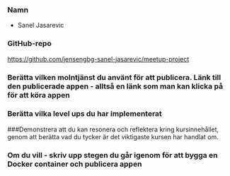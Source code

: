
### Namn
- Sanel Jasarevic

### GitHub-repo
https://github.com/jensengbg-sanel-jasarevic/meetup-project


### Berätta vilken molntjänst du använt för att publicera. Länk till den publicerade appen - alltså en länk som man kan klicka på för att köra appen

### Berätta vilka level ups du har implementerat

###Demonstrera att du kan resonera och reflektera kring kursinnehållet, genom att berätta vad du tycker är det viktigaste kursen har handlat om.

### Om du vill - skriv upp stegen du går igenom för att bygga en Docker container och publicera appen

